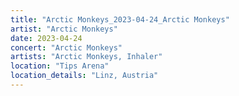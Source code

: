 ```yaml
---
title: "Arctic Monkeys_2023-04-24_Arctic Monkeys"
artist: "Arctic Monkeys"
date: 2023-04-24
concert: "Arctic Monkeys"
artists: "Arctic Monkeys, Inhaler"
location: "Tips Arena"
location_details: "Linz, Austria"
---
```

